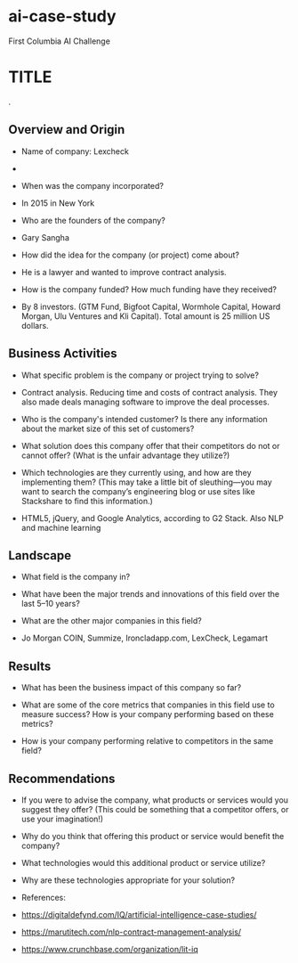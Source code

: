 # ai-case-study
First Columbia AI Challenge
# TITLE
.
## Overview and Origin

* Name of company: Lexcheck
* 

* When was the company incorporated?
* In 2015 in New York

* Who are the founders of the company?
* Gary Sangha

* How did the idea for the company (or project) come about?
* He is a lawyer and wanted to improve contract analysis.

* How is the company funded? How much funding have they received?
* By 8 investors. (GTM Fund, Bigfoot Capital, Wormhole Capital, Howard Morgan, Ulu Ventures and Kli Capital). Total amount is 25 million US dollars.

## Business Activities

* What specific problem is the company or project trying to solve?
* Contract analysis. Reducing time and costs of contract analysis. They also made deals managing software to improve the deal processes.

* Who is the company's intended customer? Is there any information about the market size of this set of customers?

* What solution does this company offer that their competitors do not or cannot offer? (What is the unfair advantage they utilize?)

* Which technologies are they currently using, and how are they implementing them? (This may take a little bit of sleuthing&mdash;you may want to search the company’s engineering blog or use sites like Stackshare to find this information.)
* HTML5, jQuery, and Google Analytics, according to G2 Stack. Also NLP and machine learning

## Landscape

* What field is the company in?

* What have been the major trends and innovations of this field over the last 5&ndash;10 years?

* What are the other major companies in this field?
* Jo Morgan COIN, Summize, Ironcladapp.com, LexCheck, Legamart

## Results

* What has been the business impact of this company so far?

* What are some of the core metrics that companies in this field use to measure success? How is your company performing based on these metrics?

* How is your company performing relative to competitors in the same field?

## Recommendations

* If you were to advise the company, what products or services would you suggest they offer? (This could be something that a competitor offers, or use your imagination!)

* Why do you think that offering this product or service would benefit the company?

* What technologies would this additional product or service utilize?

* Why are these technologies appropriate for your solution?

* References:
* https://digitaldefynd.com/IQ/artificial-intelligence-case-studies/
* https://marutitech.com/nlp-contract-management-analysis/
* https://www.crunchbase.com/organization/lit-iq
